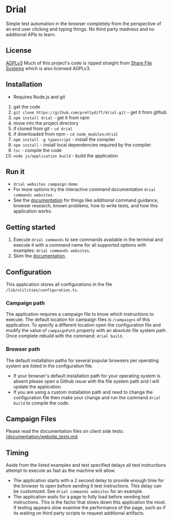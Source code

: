 # Drial
Simple test automation in the browser completely from the perspective of an end user clicking and typing things.  No third party madness and no additional APIs to learn.

## License
[AGPLv3](LICENSE)
Much of this project's code is ripped straight from [Share File Systems](https://github.com/prettydiff/share-file-systems) which is also licensed AGPLv3.

## Installation

* Requires Node.js and git

1. get the code
  1. `git clone https://github.com/prettydiff/drial.git` - get it from github
  1. `npm install drial` - get it from npm
1. move into the project directory
  1. if cloned from git - `cd drial`
  1. if downloaded from npm - `cd node_modules/drial`
1. `npm install -g typescript` - install the compiler
1. `npm install` - install local dependencies required by the compiler
1. `tsc` - compile the code
1. `node js/application build` - build the application

## Run it
* `drial websites campaign:demo`
* For more options try the interactive command documentation `drial commands websites`.
* See the [documentation](documentation) for things like additional command guidance, browser research, known problems, how to write tests, and how this application works.

## Getting started
1. Execute `drial commands` to see commands available in the terminal and execute it with a command name for all supported options with examples: `drial commands websites`.
2. Skim the [documentation](/documentation).

## Configuration
This application stores all configurations in the file `/lib/utilities/configuration.ts`.

### Campaign path
The application requires a campaign file to know which instructions to execute.  The default location for campaign files is `/campaigns` of this application.  To specify a different location open the configuration file and modify the value of `campaignPath` property with an absolute file system path.  Once complete rebuild with the command: `drial build`.

### Browser path
The default installation paths for several popular browsers per operating system are listed in the configuration file.

* If your browser's default installation path for your operating system is absent please open a Github issue with the file system path and I will update the application.
* If you are using a custom installation path and need to change the configuration file then make your change and run the command `drial build` to compile the code.

## Campaign Files
Please read the documentation files on client side tests: [/documentation/website_tests.md](/documentation/website_tests.md).

## Timing
Aside from the listed examples and test specified delays all test instructions attempt to execute as fast as the machine will allow.

* The application starts with a 2 second delay to provide enough time for the browser to open before sending it test instructions.  This delay can be customized.  See `drial commands websites` for an example.
* The application waits for a page to fully load before sending test instructions.  This is the factor that slows down this application the most.  If testing appears slow examine the performance of the page, such as if its waiting on third party scripts to request additional artifacts.